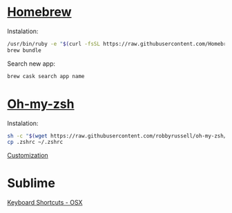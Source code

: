 # [Homebrew](https://brew.sh/index_ru.html)

Instalation:
```sh
/usr/bin/ruby -e "$(curl -fsSL https://raw.githubusercontent.com/Homebrew/install/master/install)" 
brew bundle
```

Search new app: 
```sh
brew cask search app name
```

# [Oh-my-zsh](https://github.com/robbyrussell/oh-my-zsh)

Instalation:
```sh
sh -c "$(wget https://raw.githubusercontent.com/robbyrussell/oh-my-zsh/master/tools/install.sh -O -)"
cp .zshrc ~/.zshrc
```
[Customization](https://gist.github.com/kevin-smets/8568070)

# Sublime
[Keyboard Shortcuts - OSX](http://docs.sublimetext.info/en/latest/reference/keyboard_shortcuts_osx.html)


